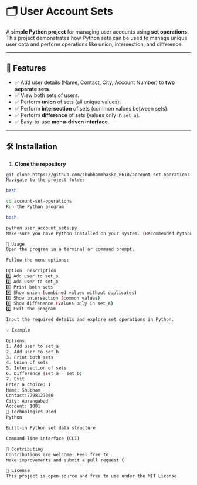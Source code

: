 # 🗂️ User Account Sets

A **simple Python project** for managing user accounts using **set operations**.  
This project demonstrates how Python sets can be used to manage unique user data and perform operations like union, intersection, and difference.

---

## 🚀 Features

- ✅ Add user details (Name, Contact, City, Account Number) to **two separate sets**.  
- ✅ View both sets of users.  
- ✅ Perform **union** of sets (all unique values).  
- ✅ Perform **intersection** of sets (common values between sets).  
- ✅ Perform **difference** of sets (values only in `set_a`).  
- ✅ Easy-to-use **menu-driven interface**.  

---

## 🛠️ Installation

1. **Clone the repository**
```bash
git clone https://github.com/shubhammhaske-6610/account-set-operations.git
Navigate to the project folder

bash

cd account-set-operations
Run the Python program

bash

python user_account_sets.py
Make sure you have Python installed on your system. (Recommended Python 3.8+)

📖 Usage
Open the program in a terminal or command prompt.

Follow the menu options:

Option	Description
1️⃣	Add user to set_a
2️⃣	Add user to set_b
3️⃣	Print both sets
4️⃣	Show union (combined values without duplicates)
5️⃣	Show intersection (common values)
6️⃣	Show difference (values only in set_a)
7️⃣	Exit the program

Input the required details and explore set operations in Python.

💡 Example

Options:
1. Add user to set_a
2. Add user to set_b
3. Print both sets
4. Union of sets
5. Intersection of sets
6. Difference (set_a - set_b)
7. Exit
Enter a choice: 1
Name: Shubham
Contact:7798127360
City: Aurangabad
Account: 1001
🌟 Technologies Used
Python 

Built-in Python set data structure

Command-line interface (CLI)

🤝 Contributing
Contributions are welcome! Feel free to:
Make improvements and submit a pull request 🔃

📄 License
This project is open-source and free to use under the MIT License.
